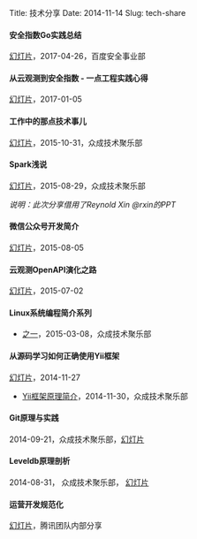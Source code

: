 Title: 技术分享
Date: 2014-11-14
Slug: tech-share

#### 安全指数Go实践总结

[幻灯片](https://pan.baidu.com/s/1qXAHt16)，2017-04-26，百度安全事业部

#### 从云观测到安全指数 - 一点工程实践心得

[幻灯片](https://pan.baidu.com/s/1i4XlHT7)，2017-01-05

#### 工作中的那点技术事儿

[幻灯片](http://pan.baidu.com/s/1gdg4xyV)，2015-10-31，众成技术聚乐部

#### Spark浅说

[幻灯片](http://pan.baidu.com/s/1gdB8gLl)，2015-08-29，众成技术聚乐部

*说明：此次分享借用了Reynold Xin @rxin的PPT*

#### 微信公众号开发简介

[幻灯片](http://pan.baidu.com/s/1dDwbslz)，2015-08-05

#### 云观测OpenAPI演化之路

[幻灯片](http://pan.baidu.com/s/1eQs9jVk)，2015-07-02

#### Linux系统编程简介系列

- [之一](http://youngsterxyf.github.io/slides/tlpi-1/index.html)，2015-03-08，众成技术聚乐部

#### 从源码学习如何正确使用Yii框架

[幻灯片](http://pan.baidu.com/s/1o6uS38Y)，2014-11-27

- [Yii框架原理简介](http://youngsterxyf.github.io/slides/yii-framework.html)，2014-11-30，众成技术聚乐部


#### Git原理与实践

2014-09-21，众成技术聚乐部，[幻灯片](https://github.com/HappyTechGroup/share-material/blob/master/2nd-phase/git-theory-and-practice/git-theory-and-practice.pdf?raw=true)


#### Leveldb原理剖析

2014-08-31， 众成技术聚乐部， [幻灯片](https://github.com/HappyTechGroup/1st-phase/blob/master/leveldb/slide/leveldb%E5%8E%9F%E7%90%86%E5%92%8C%E6%BA%90%E7%A0%81%E5%89%96%E6%9E%90.pdf?raw=true)


#### 运营开发规范化

[幻灯片](http://youngsterxyf.github.io/assets/uploads/files/s-o-p.pdf)，腾讯团队内部分享


